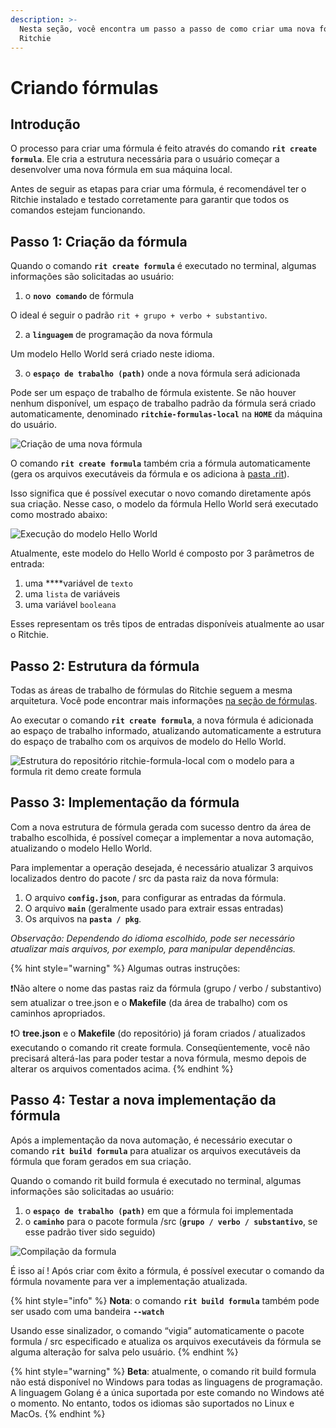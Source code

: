 ```yaml
---
description: >-
  Nesta seção, você encontra um passo a passo de como criar uma nova fórmula no
  Ritchie
---
```


# Criando fórmulas

## Introdução 

O processo para criar uma fórmula é feito através do comando **`rit create formula`**. Ele cria a estrutura necessária para o usuário começar a desenvolver uma nova fórmula em sua máquina local.

Antes de seguir as etapas para criar uma fórmula, é recomendável ter o Ritchie instalado e testado corretamente para garantir que todos os comandos estejam funcionando.

## Passo 1: Criação da fórmula

Quando o comando **`rit create formula`** é executado no terminal, algumas informações são solicitadas ao usuário:

1. o **`novo comando`** de fórmula

O ideal é seguir o padrão `rit + grupo + verbo + substantivo`.

2. a **`linguagem`** de programação da nova fórmula

Um modelo Hello World será criado neste idioma.

3. o **`espaço de trabalho (path)`** onde a nova fórmula será adicionada

Pode ser um espaço de trabalho de fórmula existente. Se não houver nenhum disponível, um espaço de trabalho padrão da fórmula será criado automaticamente, denominado **`ritchie-formulas-local`** na **`HOME`** da máquina do usuário.

![Cria&#xE7;&#xE3;o de uma nova f&#xF3;rmula](https://lh3.googleusercontent.com/mdfajEgEgZnVFTXZNoXoC216U2pJbMgGLt0O_IkLGa3R9FOTBF9T7Jcn-YDrpxsuVbC_2wuMKQax-NUC_yMOzm5QsQLfAyKn0LTYWeNkCuHvXBGah8Gpy5IxraHodG3WCz3_ETS4)

O comando **`rit create formula`** também cria a fórmula automaticamente \(gera os arquivos executáveis da fórmula e os adiciona à [pasta .rit](https://docs.ritchiecli.io/v/doc-portuguese/referencia/cli#o-que-compoe-a-pasta-rit)\).

Isso significa que é possível executar o novo comando diretamente após sua criação. Nesse caso, o modelo da fórmula Hello World será executado como mostrado abaixo:

![Execu&#xE7;&#xE3;o do modelo Hello World](https://lh6.googleusercontent.com/Q8rJLGaEuejTQCnsGQo_z5x3nZ71CGwMsH7pYpSA8B4jfu5kXM9tf0rJW2UF_7b5RBjU4-b18TFbheWY1kFjJFyGINTYLnVfnC3C6yKergKeWbddSxY0G7BNNODgJNBDO73p4WlP)

Atualmente, este modelo do Hello World é composto por 3 parâmetros de entrada:

1. uma ****variável de `texto`
2. uma `lista` de variáveis
3. uma variável `booleana` 

Esses representam os três tipos de entradas disponíveis atualmente ao usar o Ritchie.  


## Passo 2: Estrutura da fórmula

Todas as áreas de trabalho de fórmulas do Ritchie seguem a mesma arquitetura. Você pode encontrar mais informações [na seção de fórmulas](https://docs.ritchiecli.io/v/doc-portuguese/referencia/formulas).

Ao executar o comando **`rit create formula`**, a nova fórmula é adicionada ao espaço de trabalho informado, atualizando automaticamente a estrutura do espaço de trabalho com os arquivos de modelo do Hello World.

![Estrutura do reposit&#xF3;rio ritchie-formula-local com o modelo para a formula rit demo create formula](https://lh4.googleusercontent.com/FqaL9Tf6A110qiTZe4ERyfgHzMdFdo5yffzl5qUopDD3Cr4ukeh2TpI1dwEvrCHlRLk4aKAtqSXX9BRalPbxAdShkFSKf5VlN6Vrpvs_HYxRDfjQsEbgG_zdL0D0tKV-yqQfVn91)

## Passo 3: I**mplementação da fórmula**

Com a nova estrutura de fórmula gerada com sucesso dentro da área de trabalho escolhida, é possível começar a implementar a nova automação, atualizando o modelo Hello World.

Para implementar a operação desejada, é necessário atualizar 3 arquivos localizados dentro do pacote / src da pasta raiz da nova fórmula:

1. O arquivo **`config.json`**, para configurar as entradas da fórmula.
2. O arquivo **`main`** \(geralmente usado para extrair essas entradas\)
3. Os arquivos na **`pasta / pkg`**.

_Observação: Dependendo do idioma escolhido, pode ser necessário atualizar mais arquivos, por exemplo, para manipular dependências._

{% hint style="warning" %}
Algumas outras instruções:

❗Não altere o nome das pastas raiz da fórmula \(grupo / verbo / substantivo\) sem atualizar o tree.json e o **Makefile** \(da área de trabalho\) com os caminhos apropriados.

❗O **tree.json** e o **Makefile** \(do repositório\) já foram criados / atualizados executando o comando rit create formula. Conseqüentemente, você não precisará alterá-las para poder testar a nova fórmula, mesmo depois de alterar os arquivos comentados acima.
{% endhint %}

## Passo 4: Testar a nova implementação da fórmula

Após a implementação da nova automação, é necessário executar o comando **`rit build formula`** para atualizar os arquivos executáveis da fórmula que foram gerados em sua criação.

Quando o comando rit build formula é executado no terminal, algumas informações são solicitadas ao usuário:

1. o **`espaço de trabalho (path)`** em que a fórmula foi implementada 
2. o **`caminho`** para o pacote formula /src \(**`grupo / verbo / substantivo`**, se esse padrão tiver sido seguido\) 

![Compila&#xE7;&#xE3;o da formula](https://lh4.googleusercontent.com/ThkEq0l7labiJM-0oUkyYqQ07n9LOKjvuRPVu6s2ODgeGi9dcoysNm_S-ickFPHuEW48dvYgoIlbzUpMuis1ChTuYGT3tVTCOGUfhGyGJ9wna2JG-mysr3aKwEnTlLVB90s94UiV)

É isso aí ! Após criar com êxito a fórmula, é possível executar o comando da fórmula novamente para ver a implementação atualizada.

{% hint style="info" %}
**Nota**: o comando **`rit build formula`** também pode ser usado com uma bandeira **`--watch`**

Usando esse sinalizador, o comando “vigia” automaticamente o pacote formula / src especificado e atualiza os arquivos executáveis da fórmula se alguma alteração for salva pelo usuário.
{% endhint %}

{% hint style="warning" %}
**Beta**: atualmente, o comando rit build formula não está disponível no Windows para todas as linguagens de programação. A linguagem Golang é a única suportada por este comando no Windows até o momento. No entanto, todos os idiomas são suportados no Linux e MacOs.
{% endhint %}

